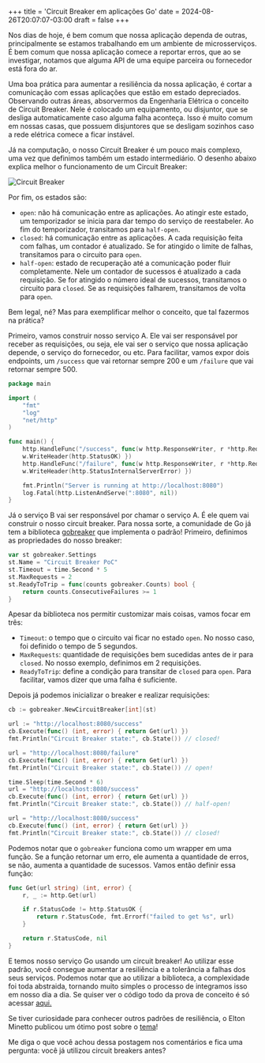 +++
title = 'Circuit Breaker em aplicações Go'
date = 2024-08-26T20:07:07-03:00
draft = false
+++

Nos dias de hoje, é bem comum que nossa aplicação dependa de outras, principalmente se estamos trabalhando em um ambiente de microsserviços. É bem comum que nossa aplicação comece a reportar erros, que ao se investigar, notamos que alguma API de uma equipe parceira ou fornecedor está fora do ar. 

Uma boa prática para aumentar a resiliência da nossa aplicação, é cortar a comunicação com essas aplicações que estão em estado depreciados. Observando outras áreas, absorvermos da Engenharia Elétrica o conceito de Circuit Breaker. Nele é colocado um equipamento, ou disjuntor, que se desliga automaticamente caso alguma falha aconteça. Isso é muito comum em nossas casas, que possuem disjuntores que se desligam sozinhos caso a rede elétrica comece a ficar instável.

Já na computação, o nosso Circuit Breaker é um pouco mais complexo, uma vez que definimos também um estado intermediário. O desenho abaixo explica melhor o funcionamento de um Circuit Breaker:

![Circuit Breaker](/img/posts/circuit_breaker.png)

Por fim, os estados são:
- `open`: não há comunicação entre as aplicações. Ao atingir este estado, um temporizador se inicia para dar tempo do serviço de reestabeler. Ao fim do temporizador, transitamos para `half-open`. 
- `closed`: há comunicação entre as aplicações. A cada requisição feita com falhas, um contador é atualizado. Se for atingido o limite de falhas, transitamos para o circuito para `open`. 
- `half-open`: estado de recuperação até a comunicação poder fluir completamente. Nele um contador de sucessos é atualizado a cada requisição. Se for atingido o número ideal de sucessos, transitamos o circuito para `closed`. Se as requisições falharem, transitamos de volta para `open`.

Bem legal, né? Mas para exemplificar melhor o conceito, que tal fazermos na prática?

Primeiro, vamos construir nosso serviço A. Ele vai ser responsável por receber as requisições, ou seja, ele vai ser o serviço que nossa aplicação depende, o serviço do fornecedor, ou etc. Para facilitar, vamos expor dois endpoints, um `/success` que vai retornar sempre 200 e um `/failure` que vai retornar sempre 500.

```go
package main

import (
	"fmt"
	"log"
	"net/http"
)

func main() {
	http.HandleFunc("/success", func(w http.ResponseWriter, r *http.Request) { 
    w.WriteHeader(http.StatusOK) })
	http.HandleFunc("/failure", func(w http.ResponseWriter, r *http.Request) { 
    w.WriteHeader(http.StatusInternalServerError) })

	fmt.Println("Server is running at http://localhost:8080")
	log.Fatal(http.ListenAndServe(":8080", nil))
}
```

Já o serviço B vai ser responsável por chamar o serviço A. É ele quem vai construir o nosso circuit breaker. Para nossa sorte, a comunidade de Go já tem a biblioteca [gobreaker](https://github.com/sony/gobreaker) que implementa o padrão! Primeiro, definimos as propriedades do nosso breaker:

```go
var st gobreaker.Settings
st.Name = "Circuit Breaker PoC"
st.Timeout = time.Second * 5
st.MaxRequests = 2
st.ReadyToTrip = func(counts gobreaker.Counts) bool {
	return counts.ConsecutiveFailures >= 1
}
```

Apesar da biblioteca nos permitir customizar mais coisas, vamos focar em três:
- `Timeout`: o tempo que o circuito vai ficar no estado `open`. No nosso caso, foi definido o tempo de 5 segundos.
- `MaxRequests`: quantidade de requisições bem sucedidas antes de ir para `closed`. No nosso exemplo, definimos em 2 requisições.
- `ReadyToTrip`: define a condição para transitar de `closed` para `open`. Para facilitar, vamos dizer que uma falha é suficiente.

Depois já podemos inicializar o breaker e realizar requisições:

```go
cb := gobreaker.NewCircuitBreaker[int](st)

url := "http://localhost:8080/success"
cb.Execute(func() (int, error) { return Get(url) })
fmt.Println("Circuit Breaker state:", cb.State()) // closed!

url = "http://localhost:8080/failure"
cb.Execute(func() (int, error) { return Get(url) })
fmt.Println("Circuit Breaker state:", cb.State()) // open!

time.Sleep(time.Second * 6)
url = "http://localhost:8080/success"
cb.Execute(func() (int, error) { return Get(url) })
fmt.Println("Circuit Breaker state:", cb.State()) // half-open!

url = "http://localhost:8080/success"
cb.Execute(func() (int, error) { return Get(url) })
fmt.Println("Circuit Breaker state:", cb.State()) // closed!
```

Podemos notar que o `gobreaker` funciona como um wrapper em uma função. Se a função retornar um erro, ele aumenta a quantidade de erros, se não, aumenta a quantidade de sucessos. Vamos então definir essa função:

```go
func Get(url string) (int, error) {
	r, _ := http.Get(url)

	if r.StatusCode != http.StatusOK {
		return r.StatusCode, fmt.Errorf("failed to get %s", url)
	}

	return r.StatusCode, nil
}
```

E temos nosso serviço Go usando um circuit breaker! Ao utilizar esse padrão, você consegue aumentar a resiliência e a tolerância a falhas dos seus serviços. Podemos notar que ao utilizar a biblioteca, a complexidade foi toda abstraida, tornando muito simples o processo de integramos isso em nosso dia a dia. Se quiser ver o código todo da prova de conceito é só acessar [aqui.](https://github.com/mfbmina/poc_circuit_breaker)

Se tiver curiosidade para conhecer outros padrões de resiliência, o Elton Minetto publicou um ótimo post sobre o [tema](https://eltonminetto.dev/post/2024-08-24-resilience-in-communication-between-microservices-using-the-failsafe-go-lib/)!

Me diga o que você achou dessa postagem nos comentários e fica uma pergunta: você já utilizou circuit breakers antes?
